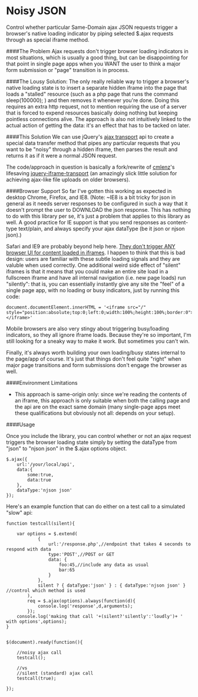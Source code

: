 Noisy JSON
=====

Control whether particular Same-Domain ajax JSON requests trigger a browser's native loading indicator by piping selected $.ajax requests through as special iframe method.

####The Problem
Ajax requests don't trigger browser loading indicators in most situations, which is usually a good thing, but can be disappointing for that point in single page apps when you WANT the user to think a major form submission or "page" transition is in process.

####The Lousy Solution: 
The only really reliable way to trigger a browser's native loading state is to insert a separate hidden iframe into the page that loads a "stalled" resource (such as a php page that runs the command sleep(100000); ) and then removes it whenever you're done.  Doing this requires an extra http request, not to mention requiring the use of a server that is forced to expend resources basically doing nothing but keeping pointless connections alive.  The approach is also not intuitively linked to the actual action of getting the data: it's an effect that has to be tacked on later.

####This Solution
We can use jQuery's [ajax transport](http://api.jquery.com/jQuery.ajaxTransport/) api to create a special data transfer method that pipes any particular requests that you want to be "noisy" through a hidden iframe, then parses the result and returns it as if it were a normal JSON request.

The code/approach in question is basically a fork/rewrite of [cmlenz](https://github.com/cmlenz)'s lifesaving [jquery-iframe-transport](https://github.com/cmlenz/jquery-iframe-transport) (an amazingly slick little solution for achieving ajax-like file uploads on older browsers).

####Browser Support
So far I've gotten this working as expected in desktop Chrome, Firefox, and IE8.  (Note: ~IE8 is a bit tricky for json in general as it needs server responses to be configured in such a way that it doesn't prompt the user to DOWNLOAD the json response. This has nothing to do with this library per se, it's just a problem that applies to this library as well.  A good practice for IE support is that you send responses as content-type text/plain, and always specify your ajax dataType (be it json or njson json).)

Safari and IE9 are probably beyond help here.  [They don't trigger ANY browser UI for content loaded in iframes](http://www.stevesouders.com/blog/2013/06/16/browser-busy-indicators/). I happen to think that this is bad design: users are familiar with these subtle loading signals and they are valuble when used correctly. One additional weird side effect of "silent" iframes is that it means that you could make an entire site load in a fullscreen iframe and have all internal navigation (i.e. new page loads) run "silently": that is, you can essentially instantly give any site the "feel" of a single page app, with no loading or busy indicators, just by running this code:

```
document.documentElement.innerHTML = '<iframe src="/" style="position:absolute;top:0;left:0;width:100%;height:100%;border:0"></iframe>'
```

Mobile browsers are also very stingy about triggering busy/loading indicators, so they all ignore iframe loads.  Because they're so important, I'm still looking for a sneaky way to make it work.  But sometimes you can't win.  

Finally, it's always worth building your own loading/busy states internal to the page/app of course.  It's just that things don't feel quite "right" when major page transitions and form submissions don't engage the browser as well.

####Environment Limitations
- This approach is same-origin only: since we're reading the contents of an iframe, this approach is only suitable when both the calling page and the api are on the exact same domain (many single-page apps meet these qualifications but obviously not all: depends on your setup).

####Usage

Once you include the library, you can control whether or not an ajax request triggers the browser loading state simply by setting the dataType from "json" to "njson json" in the $.ajax options object. 

```
$.ajax({
    url:'/your/local/api',
    data:{
        some:true,
        data:true
    },
    dataType:'njson json'
});
```

Here's an example function that can do either on a test call to a simulated "slow" api:

```
function testcall(silent){
    
    var options = $.extend(
            {
                url:'/response.php',//endpoint that takes 4 seconds to respond with data
                type:'POST',//POST or GET
                data: {
                    foo:45,//include any data as usual
                    bar:65
                }
            },
            silent ? { dataType:'json' } : { dataType:'njson json' } //control which method is used
        ),
        req = $.ajax(options).always(function(d){
            console.log('response',d,arguments);
        });
    console.log('making that call '+(silent?'silently':'loudly')+ ' with options',options);
}


$(document).ready(function(){

    //noisy ajax call
    testcall();

    //vs
    //silent (standard) ajax call
    testcall(true);
    
});
```
